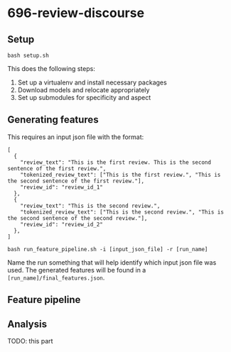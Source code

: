 # 696-review-discourse

## Setup

```
bash setup.sh
```

This does the following steps:
1. Set up a virtualenv and install necessary packages
2. Download models and relocate appropriately
3. Set up submodules for specificity and aspect

## Generating features

This requires an input json file with the format:

```
[
  {
    "review_text": "This is the first review. This is the second sentence of the first review.",
    "tokenized_review_text": ["This is the first review.", "This is the second sentence of the first review."],
    "review_id": "review_id_1"
  },
  {
    "review_text": "This is the second review.",
    "tokenized_review_text": ["This is the second review.", "This is the second sentence of the second review."],
    "review_id": "review_id_2"
  },
]
```


```
bash run_feature_pipeline.sh -i [input_json_file] -r [run_name]
```

Name the run something that will help identify which input json file was used. The generated features will be found in a `[run_name]/final_features.json`.

## Feature pipeline

## Analysis
TODO: this part
